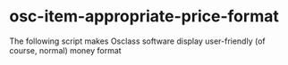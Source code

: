 # osc-item-appropriate-price-format
The following script makes Osclass software display user-friendly (of course, normal) money format

